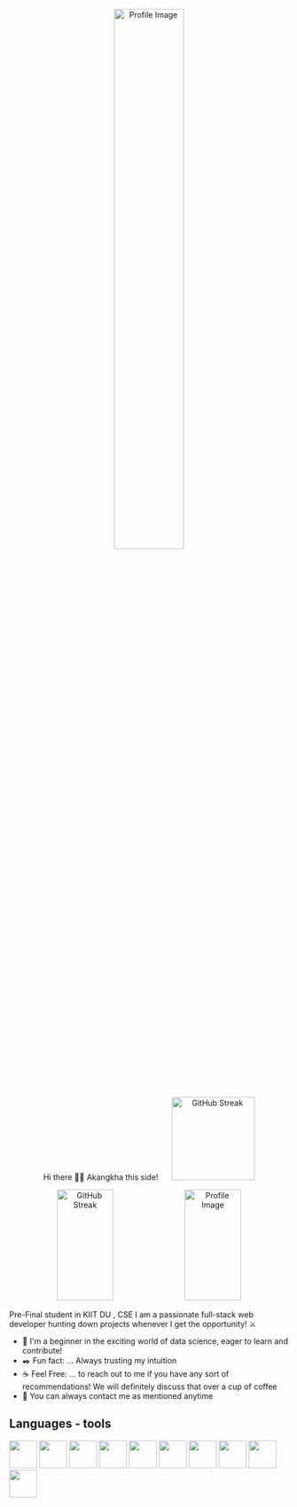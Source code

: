 <p align="center">
  <img src="https://github.com/user-attachments/assets/d5a2c4f9-c03f-44f0-b29a-99ec4f1e5373" alt="Profile Image" width="50%"/>
</p>

<div align="center">
  <span style="margin-right: 20px;">Hi there 👋🏻 Akangkha this side!</span>
  <img src="https://github.com/user-attachments/assets/0b93cb7d-9a92-4b62-91a8-579647392f9e" alt="GitHub Streak" width="150"/>
</div>


<p align="center">
  <img src="https://streak-stats.demolab.com?user=akangkha&theme=midnight-purple" alt="GitHub Streak" width="45%" style="height: 200px;" />
  <img src="https://github-readme-stats.vercel.app/api?username=akangkha&theme=midnight-purple&show_icons=true" alt="Profile Image" width="45%" style="height: 200px;" />
</p>



Pre-Final student in KIIT DU , CSE 
I am a passionate full-stack web developer hunting down projects whenever I get the opportunity! ⚔️
- 🔭 I'm a beginner in the exciting world of data science, eager to learn and contribute!
- ✒️ Fun fact: ... Always trusting my intuition
- ☕ Feel Free: ... to reach out to me if you have any sort of recommendations! We will definitely discuss that over a cup of coffee
- 🔗 You can always contact me as mentioned anytime


<!-- - 🌱 I’m currently learning ...
- 👯 I’m looking to collaborate on ...
- 🤔 I’m looking for help with ...
- 💬 Ask me about ...
- 📫 How to reach me: ...
- 😄 Pronouns: ... -->



<h2>Languages - tools </h2>
<img src="https://github.com/Akangkha/Akangkha/assets/113259853/a1ba5bf6-439c-471e-b0fc-23ec3796b325" width="50" height="50"  />
<img src="https://github.com/Akangkha/Akangkha/assets/113259853/0c1659fa-513c-4123-bf54-8b3c1e3df287" width="50" height="50"  />
<img src="https://github.com/Akangkha/Akangkha/assets/113259853/26ae747d-9d5c-4744-9f43-ec2e4c2d6605"  width="50" height="50"  />
<img src="https://github.com/Akangkha/Akangkha/assets/113259853/60206ca9-b099-4e40-af99-5858ddee91b3"  width="50" height="50"  />
<img src="https://github.com/Akangkha/Akangkha/assets/113259853/286198b3-6cb2-4c3c-89fc-aeee53906efe"  width="50" height="50"  />
<img src="https://github.com/Akangkha/Akangkha/assets/113259853/f308c46f-fa79-424a-a8d9-300a1a50148c"  width="50" height="50" />
<img src="https://github.com/Akangkha/Akangkha/assets/113259853/b8646b1e-bb50-4349-b7bd-eb3a8b3f303b"  width="50" height="50"  />
<img src="https://github.com/Akangkha/Akangkha/assets/113259853/23676216-3a1c-4049-a93c-6d18b2ce9059" width="50" height="50" />
<img src="https://github.com/Akangkha/Akangkha/assets/113259853/fd205124-2e9d-43f8-96cb-3a226e865a83" width="50" height="50" />
<img src="https://github.com/Akangkha/Akangkha/assets/113259853/984025ad-13ef-4d82-b130-19691afab1ed"  width="50" height="50"  />



